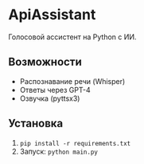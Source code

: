 # ApiAssistant
Голосовой ассистент на Python с ИИ.

## Возможности
- Распознавание речи (Whisper)
- Ответы через GPT-4
- Озвучка (pyttsx3)

## Установка
1. `pip install -r requirements.txt`
2. Запуск: `python main.py`

